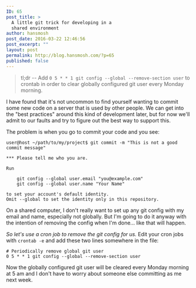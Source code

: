 ```yaml
---
ID: 65
post_title: >
  A little git trick for developing in a
  shared environment
author: hansmosh
post_date: 2016-03-22 12:46:56
post_excerpt: ""
layout: post
permalink: http://blog.hansmosh.com/?p=65
published: false
---
```

> tl;dr -- Add `0 5 * * 1 git config --global --remove-section user` to crontab in order to clear globally configured git user every Monday morning.

I have found that it's not uncommon to find yourself wanting to commit some new code on a server that is used by other people. We can get into the "best practices" around this kind of development later, but for now we'll admit to our faults and try to figure out the best way to support this.

The problem is when you go to commit your code and you see:

    user@host ~/path/to/my/project$ git commit -m "This is not a good commit message"
    
    *** Please tell me who you are.
    
    Run
    
        git config --global user.email "you@example.com"
        git config --global user.name "Your Name"
    
    to set your account's default identity.
    Omit --global to set the identity only in this repository.
    

On a shared computer, I don't really want to set up any git config with my email and name, especially not globally. But I'm going to do it anyway with the intention of removing the config when I'm done... like that will happen.

*So let's use a cron job to remove the git config for us.* Edit your cron jobs with `crontab -e` and add these two lines somewhere in the file:

    # Periodically remove global git user
    0 5 * * 1 git config --global --remove-section user 
    

Now the globally configured git user will be cleared every Monday morning at 5 am and I don't have to worry about someone else committing as me next week.
